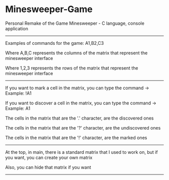 # Minesweeper-Game
Personal Remake of the Game Minesweeper - C language, console application


---------------------------------------------------------------------------------------
Examples of commands for the game: A1,B2,C3

Where A,B,C represents the columns of the matrix that represent the minesweeper interface

Where 1,2,3 represents the rows of the matrix that represent the minesweeper interface

---------------------------------------------------------------------------------------

If you want to mark a cell in the matrix, you can type the command -> Example: !A1

If you want to discover a cell in the matrix, you can type the command -> Example: A1

The cells in the matrix that are the '.' character, are the discovered ones

The cells in the matrix that are the '?' character, are the undiscovered ones

The cells in the matrix that are the '!' character, are the marked ones

------------------------------------------------------------------------------------

At the top, in main, there is a standard matrix that I used to work on, but if you want, you can create your own matrix

Also, you can hide that matrix if you want

------------------------------------------------------------------------------------
